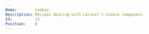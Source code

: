 ```yaml
---
Name:        Cookie
Description: Recipes dealing with Laravel's Cookie component.
Id:          12
Position:    8
---
```


